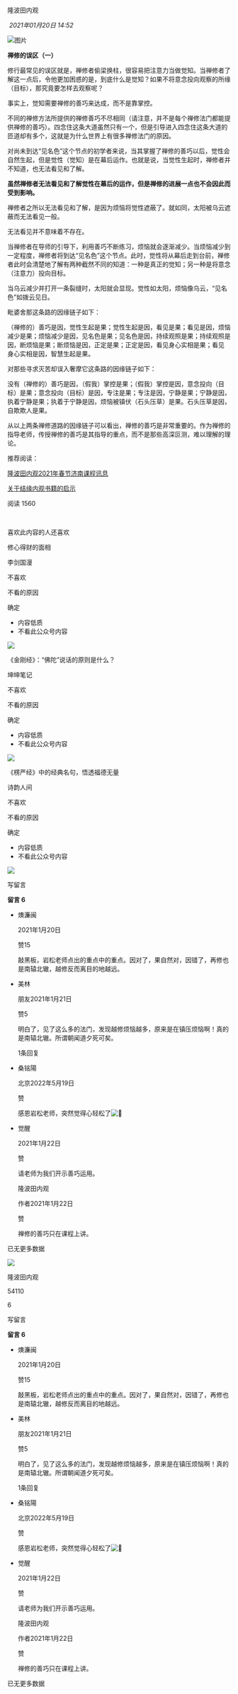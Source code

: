 # 

隆波田内观

 _2021年01月20日 14:52_

![图片](https://mmbiz.qpic.cn/mmbiz_jpg/AuNGde4dkeZ8WpsFeaByLmByEuEhul2y5yzkGaZJZiaNLSQ6318D4T9SzSWJnjSYnCdzHJOf95XFWloQ4RN9S2w/640?wx_fmt=jpeg&wxfrom=13&tp=wxpic)

  

**禅修的误区（一）**

修行最常见的误区就是，禅修者偷梁换柱，很容易把注意力当做觉知。当禅修者了解这一点后，令他更加困惑的是，到底什么是觉知？如果不将意念投向观察的所缘（目标），那究竟要怎样去观察呢？

事实上，觉知需要禅修的善巧来达成，而不是靠掌控。

不同的禅修方法所提供的禅修善巧不尽相同（请注意，并不是每个禅修法门都能提供禅修的善巧）。四念住这条大道虽然只有一个，但是引导进入四念住这条大道的匝道却有多个，这就是为什么世界上有很多禅修法门的原因。

对尚未到达“见名色”这个节点的初学者来说，当其掌握了禅修的善巧以后，觉性会自然生起，但是觉性（觉知）是在幕后运作。也就是说，当觉性生起时，禅修者并不知道，也无法看见和了解。

**虽然禅修者无法看见和了解觉性在幕后的运作，但是禅修的进展一点也不会因此而受到影响。**

禅修者之所以无法看见和了解，是因为烦恼将觉性遮蔽了。就如同，太阳被乌云遮蔽而无法看见一般。

无法看见并不意味着不存在。 

当禅修者在导师的引导下，利用善巧不断练习，烦恼就会逐渐减少。当烦恼减少到一定程度，禅修者将到达“见名色”这个节点。此时，觉性将从幕后走到台前，禅修者此时会清楚地了解有两种截然不同的知道：一种是真正的觉知；另一种是将意念（注意力）投向目标。

当乌云减少并打开一条裂缝时，太阳就会显现。觉性如太阳，烦恼像乌云，“见名色”如拨云见日。

毗婆舍那这条路的因缘链子如下：

（禅修的）善巧是因，觉性生起是果；觉性生起是因，看见是果；看见是因，烦恼减少是果；烦恼减少是因，见名色是果；见名色是因，持续观照是果；持续观照是因，断烦恼是果；断烦恼是因，正定是果；正定是因，看见身心实相是果；看见 身心实相是因，智慧生起是果。

对那些寻求灭苦却误入奢摩它这条路的因缘链子如下：

没有（禅修的）善巧是因，（假我）掌控是果；（假我）掌控是因，意念投向（目标）是果；意念投向（目标）是因，专注是果；专注是因，宁静是果；宁静是因，执着宁静是果；执着于宁静是因，烦恼被镇伏（石头压草）是果。石头压草是因，自欺欺人是果。

从以上两条禅修道路的因缘链子可以看出，禅修的善巧是非常重要的。作为禅修的指导老师，传授禅修的善巧是其指导的重点，而不是那些高深叵测，难以理解的理论。

  

推荐阅读：  

[隆波田内观2021年春节济南课程讯息](http://mp.weixin.qq.com/s?__biz=MzA3MTE2NTYzOQ==&mid=2650350789&idx=1&sn=c61f4c6db25da9fb2e83772829cb5bd4&chksm=873c376db04bbe7b1286f7dc4bfbc35b530e3c8f086171d388450b891b55e29df4599ad581c0&scene=21#wechat_redirect)  

[关于结缘内观书籍的启示](http://mp.weixin.qq.com/s?__biz=MzA3MTE2NTYzOQ==&mid=2650350814&idx=2&sn=ab8db4b60d943f948b86377b2868c7e2&chksm=873c3776b04bbe602c5a5471afca748123f60785dde28b292eea085b60e7b44b6a361ea0606d&scene=21#wechat_redirect)  

阅读 1560

​

喜欢此内容的人还喜欢

修心得财的面相

李剑国漫

不喜欢

不看的原因

确定

- 内容低质
- 不看此公众号内容

![](https://mmbiz.qpic.cn/sz_mmbiz_jpg/JXKqKTqfSo5kwkaW8hgYqWUiak2gzVRDp4liaQS4vff7qsZQloct51HK0A7KczodbDxibveEjbiag72W6TsxpyIeibg/0?wx_fmt=jpeg)

《金刚经》：“佛陀”说话的原则是什么？

坤坤笔记

不喜欢

不看的原因

确定

- 内容低质
- 不看此公众号内容

![](https://mmbiz.qpic.cn/mmbiz_jpg/DCxMO0z0lQ3W9yHLCcQia31iaNeolnqZorM3ianL2ZmrukwMcLxvmZzuSFeKtcIDSFIaT9kK108Cs8OC76J0zoicIQ/0?wx_fmt=jpeg&tp=wxpic)

《楞严经》中的经典名句，悟透福德无量

诗韵人间

不喜欢

不看的原因

确定

- 内容低质
- 不看此公众号内容

![](https://mmbiz.qpic.cn/mmbiz_jpg/PTibvlxA1rrJibwPSDibAUCbl6jAEWITibwnXJk966l9gamAGnIib4w26j9Q29VZAwfJ7uXDBvND6F0w2y9UWyj5Q5A/0?wx_fmt=jpeg&tp=wxpic)

写留言

**留言 6**

- 燠濂闽
    
    2021年1月20日
    
    赞15
    
    敲黑板，岩松老师点出的重点中的重点。因对了，果自然对，因错了，再修也是南辕北辙，越修反而离目的地越远。
    
- 美林
    
    朋友2021年1月21日
    
    赞5
    
    明白了，见了这么多的法门，发现越修烦恼越多，原来是在镇压烦恼啊！真的是南辕北辙。所谓朝闻道夕死可矣。
    
    1条回复
    
- 桑铭陽
    
    北京2022年5月19日
    
    赞
    
    感恩岩松老师，突然觉得心轻松了![🙏](https://res.wx.qq.com/mpres/zh_CN/htmledition/comm_htmledition/images/pic/common/pic_blank.gif)
    
- 觉醒
    
    2021年1月22日
    
    赞
    
    请老师为我们开示善巧运用。
    
    隆波田内观
    
    作者2021年1月22日
    
    赞
    
    禅修的善巧只在课程上讲。
    

已无更多数据

[](javacript:;)

![](http://mmbiz.qpic.cn/mmbiz_png/AuNGde4dkeYORq1mATgF7dkZ8Wxzib3dzkNB1mjWTJibVmibTw0icZqicxfy6jIetiafiaicU8y9xhDibPgfFauicjcq2Ijw/300?wx_fmt=png&wxfrom=18)

隆波田内观

54110

6

写留言

**留言 6**

- 燠濂闽
    
    2021年1月20日
    
    赞15
    
    敲黑板，岩松老师点出的重点中的重点。因对了，果自然对，因错了，再修也是南辕北辙，越修反而离目的地越远。
    
- 美林
    
    朋友2021年1月21日
    
    赞5
    
    明白了，见了这么多的法门，发现越修烦恼越多，原来是在镇压烦恼啊！真的是南辕北辙。所谓朝闻道夕死可矣。
    
    1条回复
    
- 桑铭陽
    
    北京2022年5月19日
    
    赞
    
    感恩岩松老师，突然觉得心轻松了![🙏](https://res.wx.qq.com/mpres/zh_CN/htmledition/comm_htmledition/images/pic/common/pic_blank.gif)
    
- 觉醒
    
    2021年1月22日
    
    赞
    
    请老师为我们开示善巧运用。
    
    隆波田内观
    
    作者2021年1月22日
    
    赞
    
    禅修的善巧只在课程上讲。
    

已无更多数据